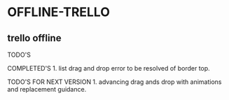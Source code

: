 # OFFLINE-TRELLO
trello offline 
-------------------------------------------------------------------
TODO'S


COMPLETED'S
    1. list drag and drop error to be resolved of border top.


TODO'S FOR NEXT VERSION
    1. advancing drag ands drop with animations and replacement guidance.
